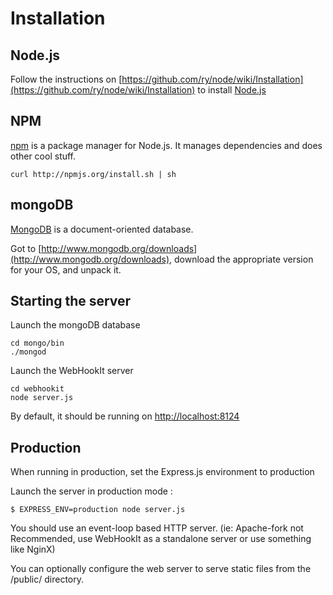 # Installation

## Node.js

Follow the instructions on [https://github.com/ry/node/wiki/Installation](https://github.com/ry/node/wiki/Installation) to install [Node.js](http://nodejs.org/)

## NPM

[npm](npmjs.org) is a package manager for Node.js. It manages dependencies and does other cool stuff.

    curl http://npmjs.org/install.sh | sh


## mongoDB

[MongoDB](http://www.mongodb.org/) is a document-oriented database.

Got to [http://www.mongodb.org/downloads](http://www.mongodb.org/downloads), download the appropriate version for your OS, and unpack it.

## Starting the server

Launch the mongoDB database

    cd mongo/bin
    ./mongod

Launch the WebHookIt server

    cd webhookit
    node server.js

By default, it should be running on [http://localhost:8124](http://localhost:8124)


## Production

When running in production, set the Express.js environment to production

Launch the server in production mode :

    $ EXPRESS_ENV=production node server.js

You should use an event-loop based HTTP server. 
(ie: Apache-fork not Recommended, use WebHookIt as a standalone server or use something like NginX)



You can optionally configure the web server to serve static files from the /public/ directory.

